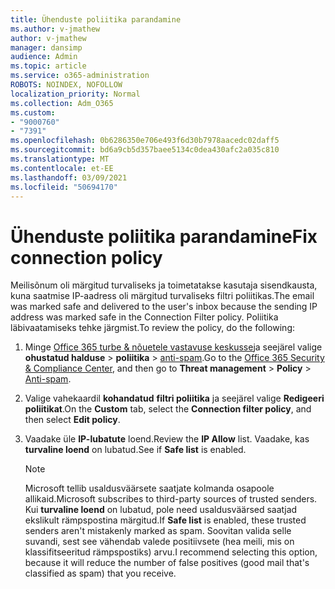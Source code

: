 ```yaml
---
title: Ühenduste poliitika parandamine
ms.author: v-jmathew
author: v-jmathew
manager: dansimp
audience: Admin
ms.topic: article
ms.service: o365-administration
ROBOTS: NOINDEX, NOFOLLOW
localization_priority: Normal
ms.collection: Adm_O365
ms.custom:
- "9000760"
- "7391"
ms.openlocfilehash: 0b6286350e706e493f6d30b7978aacedc02daff5
ms.sourcegitcommit: bd6a9cb5d357baee5134c0dea430afc2a035c810
ms.translationtype: MT
ms.contentlocale: et-EE
ms.lasthandoff: 03/09/2021
ms.locfileid: "50694170"
---
```

# <a name="fix-connection-policy"></a><span data-ttu-id="00083-102">Ühenduste poliitika parandamine</span><span class="sxs-lookup"><span data-stu-id="00083-102">Fix connection policy</span></span>

<span data-ttu-id="00083-103">Meilisõnum oli märgitud turvaliseks ja toimetatakse kasutaja sisendkausta, kuna saatmise IP-aadress oli märgitud turvaliseks filtri poliitikas.</span><span class="sxs-lookup"><span data-stu-id="00083-103">The email was marked safe and delivered to the user's inbox because the sending IP address was marked safe in the Connection Filter policy.</span></span> <span data-ttu-id="00083-104">Poliitika läbivaatamiseks tehke järgmist.</span><span class="sxs-lookup"><span data-stu-id="00083-104">To review the policy, do the following:</span></span>

1. <span data-ttu-id="00083-105">Minge [Office 365 turbe & nõuetele vastavuse keskusse](https://go.microsoft.com/fwlink/p/?linkid=2077143)ja seejärel valige **ohustatud halduse**  >  **poliitika**  >  [anti-spam](https://go.microsoft.com/fwlink/?linkid=2101518).</span><span class="sxs-lookup"><span data-stu-id="00083-105">Go to the [Office 365 Security & Compliance Center](https://go.microsoft.com/fwlink/p/?linkid=2077143), and then go to **Threat management** > **Policy** > [Anti-spam](https://go.microsoft.com/fwlink/?linkid=2101518).</span></span>
2. <span data-ttu-id="00083-106">Valige vahekaardil **kohandatud** **filtri poliitika** ja seejärel valige **Redigeeri poliitikat**.</span><span class="sxs-lookup"><span data-stu-id="00083-106">On the **Custom** tab, select the **Connection filter policy**, and then select **Edit policy**.</span></span>
3. <span data-ttu-id="00083-107">Vaadake üle **IP-lubatute** loend.</span><span class="sxs-lookup"><span data-stu-id="00083-107">Review the **IP Allow** list.</span></span> <span data-ttu-id="00083-108">Vaadake, kas **turvaline loend** on lubatud.</span><span class="sxs-lookup"><span data-stu-id="00083-108">See if **Safe list** is enabled.</span></span>

    > [!NOTE]
    > <span data-ttu-id="00083-109">Microsoft tellib usaldusväärsete saatjate kolmanda osapoole allikaid.</span><span class="sxs-lookup"><span data-stu-id="00083-109">Microsoft subscribes to third-party sources of trusted senders.</span></span> <span data-ttu-id="00083-110">Kui **turvaline loend** on lubatud, pole need usaldusväärsed saatjad ekslikult rämpspostina märgitud.</span><span class="sxs-lookup"><span data-stu-id="00083-110">If **Safe list** is enabled, these trusted senders aren't mistakenly marked as spam.</span></span> <span data-ttu-id="00083-111">Soovitan valida selle suvandi, sest see vähendab valede positiivsete (hea meili, mis on klassifitseeritud rämpspostiks) arvu.</span><span class="sxs-lookup"><span data-stu-id="00083-111">I recommend selecting this option, because it will reduce the number of false positives (good mail that's classified as spam) that you receive.</span></span>
